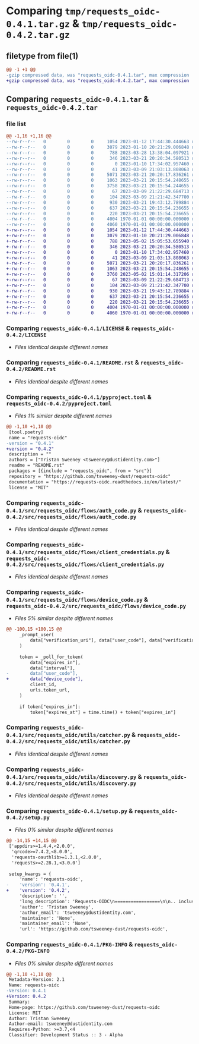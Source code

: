 # Comparing `tmp/requests_oidc-0.4.1.tar.gz` & `tmp/requests_oidc-0.4.2.tar.gz`

## filetype from file(1)

```diff
@@ -1 +1 @@
-gzip compressed data, was "requests_oidc-0.4.1.tar", max compression
+gzip compressed data, was "requests_oidc-0.4.2.tar", max compression
```

## Comparing `requests_oidc-0.4.1.tar` & `requests_oidc-0.4.2.tar`

### file list

```diff
@@ -1,16 +1,16 @@
--rw-r--r--   0        0        0     1054 2023-01-12 17:44:30.444663 requests_oidc-0.4.1/LICENSE
--rw-r--r--   0        0        0     3079 2023-01-10 20:21:29.006848 requests_oidc-0.4.1/README.rst
--rw-r--r--   0        0        0      788 2023-03-28 13:38:04.097921 requests_oidc-0.4.1/pyproject.toml
--rw-r--r--   0        0        0      346 2023-03-21 20:20:34.580513 requests_oidc-0.4.1/src/requests_oidc/__init__.py
--rw-r--r--   0        0        0        0 2023-01-10 17:34:02.957460 requests_oidc-0.4.1/src/requests_oidc/__main__.py
--rw-r--r--   0        0        0       41 2023-03-09 21:03:13.808063 requests_oidc-0.4.1/src/requests_oidc/exceptions.py
--rw-r--r--   0        0        0     5071 2023-03-21 20:20:17.836261 requests_oidc-0.4.1/src/requests_oidc/flows/auth_code.py
--rw-r--r--   0        0        0     1063 2023-03-21 20:15:54.248655 requests_oidc-0.4.1/src/requests_oidc/flows/client_credentials.py
--rw-r--r--   0        0        0     3758 2023-03-21 20:15:54.244655 requests_oidc-0.4.1/src/requests_oidc/flows/device_code.py
--rw-r--r--   0        0        0       67 2023-03-09 21:22:29.684713 requests_oidc-0.4.1/src/requests_oidc/types.py
--rw-r--r--   0        0        0      104 2023-03-09 21:21:42.347700 requests_oidc-0.4.1/src/requests_oidc/utils/__init__.py
--rw-r--r--   0        0        0      930 2023-03-21 19:43:12.789884 requests_oidc-0.4.1/src/requests_oidc/utils/catcher.py
--rw-r--r--   0        0        0      637 2023-03-21 20:15:54.236655 requests_oidc-0.4.1/src/requests_oidc/utils/discovery.py
--rw-r--r--   0        0        0      220 2023-03-21 20:15:54.236655 requests_oidc-0.4.1/src/requests_oidc/utils/scope.py
--rw-r--r--   0        0        0     4004 1970-01-01 00:00:00.000000 requests_oidc-0.4.1/setup.py
--rw-r--r--   0        0        0     4060 1970-01-01 00:00:00.000000 requests_oidc-0.4.1/PKG-INFO
+-rw-r--r--   0        0        0     1054 2023-01-12 17:44:30.444663 requests_oidc-0.4.2/LICENSE
+-rw-r--r--   0        0        0     3079 2023-01-10 20:21:29.006848 requests_oidc-0.4.2/README.rst
+-rw-r--r--   0        0        0      788 2023-05-02 15:05:53.655940 requests_oidc-0.4.2/pyproject.toml
+-rw-r--r--   0        0        0      346 2023-03-21 20:20:34.580513 requests_oidc-0.4.2/src/requests_oidc/__init__.py
+-rw-r--r--   0        0        0        0 2023-01-10 17:34:02.957460 requests_oidc-0.4.2/src/requests_oidc/__main__.py
+-rw-r--r--   0        0        0       41 2023-03-09 21:03:13.808063 requests_oidc-0.4.2/src/requests_oidc/exceptions.py
+-rw-r--r--   0        0        0     5071 2023-03-21 20:20:17.836261 requests_oidc-0.4.2/src/requests_oidc/flows/auth_code.py
+-rw-r--r--   0        0        0     1063 2023-03-21 20:15:54.248655 requests_oidc-0.4.2/src/requests_oidc/flows/client_credentials.py
+-rw-r--r--   0        0        0     3760 2023-05-02 15:01:14.317206 requests_oidc-0.4.2/src/requests_oidc/flows/device_code.py
+-rw-r--r--   0        0        0       67 2023-03-09 21:22:29.684713 requests_oidc-0.4.2/src/requests_oidc/types.py
+-rw-r--r--   0        0        0      104 2023-03-09 21:21:42.347700 requests_oidc-0.4.2/src/requests_oidc/utils/__init__.py
+-rw-r--r--   0        0        0      930 2023-03-21 19:43:12.789884 requests_oidc-0.4.2/src/requests_oidc/utils/catcher.py
+-rw-r--r--   0        0        0      637 2023-03-21 20:15:54.236655 requests_oidc-0.4.2/src/requests_oidc/utils/discovery.py
+-rw-r--r--   0        0        0      220 2023-03-21 20:15:54.236655 requests_oidc-0.4.2/src/requests_oidc/utils/scope.py
+-rw-r--r--   0        0        0     4004 1970-01-01 00:00:00.000000 requests_oidc-0.4.2/setup.py
+-rw-r--r--   0        0        0     4060 1970-01-01 00:00:00.000000 requests_oidc-0.4.2/PKG-INFO
```

### Comparing `requests_oidc-0.4.1/LICENSE` & `requests_oidc-0.4.2/LICENSE`

 * *Files identical despite different names*

### Comparing `requests_oidc-0.4.1/README.rst` & `requests_oidc-0.4.2/README.rst`

 * *Files identical despite different names*

### Comparing `requests_oidc-0.4.1/pyproject.toml` & `requests_oidc-0.4.2/pyproject.toml`

 * *Files 1% similar despite different names*

```diff
@@ -1,10 +1,10 @@
 [tool.poetry]
 name = "requests-oidc"
-version = "0.4.1"
+version = "0.4.2"
 description = ""
 authors = ["Tristan Sweeney <tsweeney@dustidentity.com>"]
 readme = "README.rst"
 packages = [{include = "requests_oidc", from = "src"}]
 repository = "https://github.com/tsweeney-dust/requests-oidc"
 documentation = "https://requests-oidc.readthedocs.io/en/latest/"
 license = "MIT"
```

### Comparing `requests_oidc-0.4.1/src/requests_oidc/flows/auth_code.py` & `requests_oidc-0.4.2/src/requests_oidc/flows/auth_code.py`

 * *Files identical despite different names*

### Comparing `requests_oidc-0.4.1/src/requests_oidc/flows/client_credentials.py` & `requests_oidc-0.4.2/src/requests_oidc/flows/client_credentials.py`

 * *Files identical despite different names*

### Comparing `requests_oidc-0.4.1/src/requests_oidc/flows/device_code.py` & `requests_oidc-0.4.2/src/requests_oidc/flows/device_code.py`

 * *Files 5% similar despite different names*

```diff
@@ -100,15 +100,15 @@
     _prompt_user(
         data["verification_uri"], data["user_code"], data["verification_uri_complete"]
     )
 
     token = _poll_for_token(
         data["expires_in"],
         data["interval"],
-        data["user_code"],
+        data["device_code"],
         client_id,
         urls.token_url,
     )
 
     if token["expires_in"]:
         token["expires_at"] = time.time() + token["expires_in"]
```

### Comparing `requests_oidc-0.4.1/src/requests_oidc/utils/catcher.py` & `requests_oidc-0.4.2/src/requests_oidc/utils/catcher.py`

 * *Files identical despite different names*

### Comparing `requests_oidc-0.4.1/src/requests_oidc/utils/discovery.py` & `requests_oidc-0.4.2/src/requests_oidc/utils/discovery.py`

 * *Files identical despite different names*

### Comparing `requests_oidc-0.4.1/setup.py` & `requests_oidc-0.4.2/setup.py`

 * *Files 0% similar despite different names*

```diff
@@ -14,15 +14,15 @@
 ['appdirs>=1.4.4,<2.0.0',
  'qrcode>=7.4.2,<8.0.0',
  'requests-oauthlib>=1.3.1,<2.0.0',
  'requests>=2.28.1,<3.0.0']
 
 setup_kwargs = {
     'name': 'requests-oidc',
-    'version': '0.4.1',
+    'version': '0.4.2',
     'description': '',
     'long_description': 'Requests-OIDC\n=================\n\n.. inclusion-marker-do-not-remove\n\nImplements a simple single-function API for creating a requests ``Session`` that\nmanages your OIDC-discovered OAuth2 session for you.\n\n::\n\n   pip install requests-oidc\n\n\n.. list-table::\n\n   * - Package\n     - |pypi| |license| |py status| |formats| |python| |py impls| |downloads|\n   * - build\n     - |checks| |rtd build| |coverage|\n   * - Git\n     - |last commit| |commit activity| |commits since| |issues| |prs|\n\n.. |pypi| image:: https://img.shields.io/pypi/v/requests-oidc\n   :target: https://pypi.org/project/requests-oidc/\n   :alt: PyPI\n   \n.. |downloads| image:: https://img.shields.io/pypi/dm/requests-oidc\n   :target: https://pypistats.org/packages/requests-oidc\n   :alt: PyPI - Downloads\n\n.. |formats| image:: https://img.shields.io/pypi/format/requests-oidc\n   :target: https://pypi.org/project/requests-oidc/\n   :alt: PyPI - Format\n\n.. |py status| image:: https://img.shields.io/pypi/status/requests-oidc\n   :target: https://pypi.org/project/requests-oidc/\n   :alt: PyPI - Status\n\n.. |py impls| image:: https://img.shields.io/pypi/implementation/requests-oidc\n   :target: https://pypi.org/project/requests-oidc/\n   :alt: PyPI - Implementation\n\n.. |python| image:: https://img.shields.io/pypi/pyversions/requests-oidc\n   :target: https://pypi.org/project/requests-oidc/\n   :alt: PyPI - Python Version\n\n.. |license| image:: https://img.shields.io/github/license/tsweeney-dust/requests-oidc\n   :target: https://github.com/tsweeney-dust/requests-oidc\n   :alt: GitHub\n\n.. |checks| image:: https://img.shields.io/github/checks-status/tsweeney-dust/requests-oidc/main?logo=github\n   :target: https://github.com/tsweeney-dust/requests-oidc\n   :alt: GitHub branch checks state\n\n.. |rtd build| image:: https://img.shields.io/readthedocs/requests-oidc\n   :target: https://requests-oidc.readthedocs.io/en/latest/?badge=latest\n   :alt: Read the Docs\n\n.. |coverage| image:: https://coveralls.io/repos/github/tsweeney-dust/requests-oidc/badge.svg?branch=main\n   :target: https://coveralls.io/github/tsweeney-dust/requests-oidc?branch=main\n   :alt: Coverage\n\n.. |last commit| image:: https://img.shields.io/github/last-commit/tsweeney-dust/requests-oidc\n   :target: https://github.com/tsweeney-dust/requests-oidc\n   :alt: GitHub last commit\n\n.. |commit activity| image:: https://img.shields.io/github/commit-activity/m/tsweeney-dust/requests-oidc\n   :target: https://github.com/tsweeney-dust/requests-oidc\n   :alt: GitHub commit activity\n\n.. |commits since| image:: https://img.shields.io/github/commits-since/tsweeney-dust/requests-oidc/latest\n   :target: https://github.com/tsweeney-dust/requests-oidc\n   :alt: GitHub commits since latest release (by SemVer)\n\n.. |issues| image:: https://img.shields.io/github/issues/tsweeney-dust/requests-oidc\n   :target: https://github.com/tsweeney-dust/requests-oidc/issues\n   :alt: GitHub issues\n\n.. |prs| image:: https://img.shields.io/github/issues-pr/tsweeney-dust/requests-oidc\n   :target: https://github.com/tsweeney-dust/requests-oidc/pulls\n   :alt: GitHub pull requests',
     'author': 'Tristan Sweeney',
     'author_email': 'tsweeney@dustidentity.com',
     'maintainer': 'None',
     'maintainer_email': 'None',
     'url': 'https://github.com/tsweeney-dust/requests-oidc',
```

### Comparing `requests_oidc-0.4.1/PKG-INFO` & `requests_oidc-0.4.2/PKG-INFO`

 * *Files 0% similar despite different names*

```diff
@@ -1,10 +1,10 @@
 Metadata-Version: 2.1
 Name: requests-oidc
-Version: 0.4.1
+Version: 0.4.2
 Summary: 
 Home-page: https://github.com/tsweeney-dust/requests-oidc
 License: MIT
 Author: Tristan Sweeney
 Author-email: tsweeney@dustidentity.com
 Requires-Python: >=3.7,<4
 Classifier: Development Status :: 3 - Alpha
```

